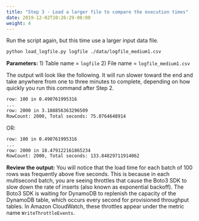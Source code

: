 ```yaml
---
title: "Step 3 - Load a larger file to compare the execution times"
date: 2019-12-02T10:26:29-08:00
weight: 4
---
```



Run the script again, but this time use a larger input data file.
```bash
python load_logfile.py logfile ./data/logfile_medium1.csv
```
**Parameters:** 1) Table name = `logfile` 2) File name = `logfile_medium1.csv`

The output will look like the following. It will run slower toward the end and take anywhere from one to three minutes to complete, depending on how quickly you run this command after Step 2.

```txt
row: 100 in 0.490761995316
...
row: 2000 in 3.188856363296509
RowCount: 2000, Total seconds: 75.0764648914
```

OR:

```txt
row: 100 in 0.490761995316
...
row: 2000 in 18.479122161865234
RowCount: 2000, Total seconds: 133.84829711914062
```

**Review the output:** You will notice that the load time for each batch of 100 rows was frequently above five seconds. This is because in each multisecond batch, you are seeing throttles that cause the Boto3 SDK to slow down the rate of inserts (also known as exponential backoff). The Boto3 SDK is waiting for DynamoDB to replenish the capacity of the DynamoDB table, which occurs every second for provisioned throughput tables. In Amazon CloudWatch, these throttles appear under the metric name `WriteThrottleEvents`.
